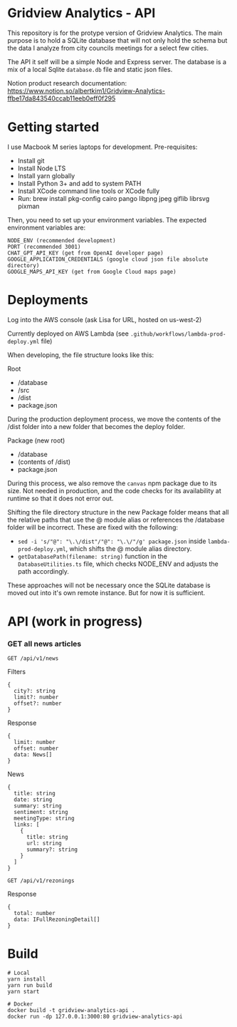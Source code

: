 # Gridview Analytics - API

This repository is for the protype version of Gridview Analytics. The main purpose is to hold a SQLite database that will not only hold the schema but the data I analyze from city councils meetings for a select few cities.

The API it self will be a simple Node and Express server. The database is a mix of a local Sqlite `database.db` file and static json files.

Notion product research documentation: https://www.notion.so/albertkim1/Gridview-Analytics-ffbe17da843540ccab11eeb0eff0f295

# Getting started

I use Macbook M series laptops for development. Pre-requisites:

- Install git
- Install Node LTS
- Install yarn globally
- Install Python 3+ and add to system PATH
- Install XCode command line tools or XCode fully
- Run: brew install pkg-config cairo pango libpng jpeg giflib librsvg pixman

Then, you need to set up your environment variables. The expected environment variables are:

```
NODE_ENV (recommended development)
PORT (recommended 3001)
CHAT_GPT_API_KEY (get from OpenAI developer page)
GOOGLE_APPLICATION_CREDENTIALS (google cloud json file absolute directory)
GOOGLE_MAPS_API_KEY (get from Google Cloud maps page)
```

# Deployments

Log into the AWS console (ask Lisa for URL, hosted on us-west-2)

Currently deployed on AWS Lambda (see `.github/workflows/lambda-prod-deploy.yml` file)

When developing, the file structure looks like this:

Root
- /database
- /src
- /dist
- package.json

During the production deployment process, we move the contents of the /dist folder into a new folder that becomes the deploy folder.

Package (new root)
- /database
- (contents of /dist)
- package.json

During this process, we also remove the `canvas` npm package due to its size. Not needed in production, and the code checks for its availability at runtime so that it does not error out.

Shifting the file directory structure in the new Package folder means that all the relative paths that use the @ module alias or references the /database folder will be incorrect. These are fixed with the following:

- `sed -i 's/"@": "\.\/dist"/"@": "\.\/"/g' package.json` inside `lambda-prod-deploy.yml`, which shifts the @ module alias directory.
- `getDatabasePath(filename: string)` function in the `DatabaseUtilities.ts` file, which checks NODE_ENV and adjusts the path accordingly.

These approaches will not be necessary once the SQLite database is moved out into it's own remote instance. But for now it is sufficient.

# API (work in progress)

### GET all news articles

`GET /api/v1/news`

Filters
```
{
  city?: string
  limit?: number
  offset?: number
}
```

Response
```
{
  limit: number
  offset: number
  data: News[]
}
```

News
```
{
  title: string
  date: string
  summary: string
  sentiment: string
  meetingType: string
  links: [
    {
      title: string
      url: string
      summary?: string
    }
  ]
}
```

`GET /api/v1/rezonings`

Response
```
{
  total: number
  data: IFullRezoningDetail[]
}
```

# Build
```
# Local
yarn install
yarn run build
yarn start

# Docker
docker build -t gridview-analytics-api .
docker run -dp 127.0.0.1:3000:80 gridview-analytics-api
```
